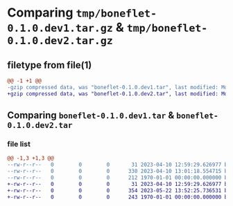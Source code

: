 # Comparing `tmp/boneflet-0.1.0.dev1.tar.gz` & `tmp/boneflet-0.1.0.dev2.tar.gz`

## filetype from file(1)

```diff
@@ -1 +1 @@
-gzip compressed data, was "boneflet-0.1.0.dev1.tar", last modified: Mon Apr 10 13:01:18 2023, max compression
+gzip compressed data, was "boneflet-0.1.0.dev2.tar", last modified: Mon May 22 13:52:25 2023, max compression
```

## Comparing `boneflet-0.1.0.dev1.tar` & `boneflet-0.1.0.dev2.tar`

### file list

```diff
@@ -1,3 +1,3 @@
--rw-r--r--   0        0        0       31 2023-04-10 12:59:29.626977 boneflet-0.1.0.dev1/README.md
--rw-r--r--   0        0        0      330 2023-04-10 13:01:18.554715 boneflet-0.1.0.dev1/pyproject.toml
--rw-r--r--   0        0        0      212 1970-01-01 00:00:00.000000 boneflet-0.1.0.dev1/PKG-INFO
+-rw-r--r--   0        0        0       31 2023-04-10 12:59:29.626977 boneflet-0.1.0.dev2/README.md
+-rw-r--r--   0        0        0      354 2023-05-22 13:52:25.736531 boneflet-0.1.0.dev2/pyproject.toml
+-rw-r--r--   0        0        0      243 1970-01-01 00:00:00.000000 boneflet-0.1.0.dev2/PKG-INFO
```

